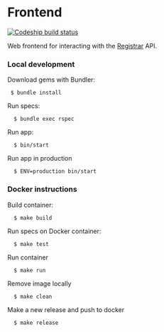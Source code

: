 # Frontend

[![Codeship build status](https://codeship.com/projects/89586b50-92fa-0132-ea21-66933f4492d6/status?branch=master)](https://codeship.com/projects/62095)

Web frontend for interacting with the [Registrar](https://github.com/site-builder/registrar) API.

### Local development

Download gems with Bundler:

     $ bundle install

Run specs:

      $ bundle exec rspec

Run app:

      $ bin/start

Run app in production

      $ ENV=production bin/start

### Docker instructions

Build container:

      $ make build

Run specs on Docker container:

      $ make test

Run container

      $ make run

Remove image locally

      $ make clean

Make a new release and push to docker

      $ make release
